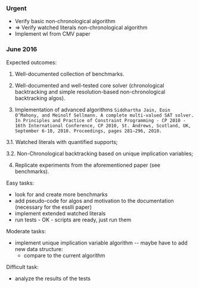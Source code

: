 
### Urgent

* Verify basic non-chronological algorithm
* => Verify watched literals non-chronological algorithm
* Implement wl from CMV paper

### June 2016

Expected outcomes:

1. Well-documented collection of benchmarks.

2. Well-documented and well-tested core solver (chronological backtracking and simple resolution-based non-chronological backtracking algos).

3. Implementation of advanced algorithms ``` Siddhartha Jain, Eoin O’Mahony, and Meinolf Sellmann. A complete multi-valued SAT solver. In Principles and Practice of Constraint Programming -
CP 2010 - 16th International Conference, CP 2010, St. Andrews, Scotland,
UK, September 6-10, 2010. Proceedings, pages 281–296, 2010. ```

  3.1. Watched literals with quantified supports;
  
  3.2. Non-Chronological backtracking based on unique implication variables;

4. Replicate experiments from the aforementioned paper (see benchmarks).



Easy tasks:

* look for and create more benchmarks 
* add pseudo-code for algos and motivation to the documentation (necessary for the esslli paper)
* implement extended watched literals
* run tests - OK - scripts are ready, just run them 


Moderate tasks:

* implement unique implication variable algorithm -- maybe have to add new data structure:
	* compare to the current algorithm

Difficult task:

* analyze the results of the tests



